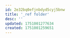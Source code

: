 ```yaml
---
id: 2e32bq0efjnbdyd5cyj5bnw
title: '_ref folder'
desc: ''
updated: 1751001277634
created: 1751001259651
---
```


